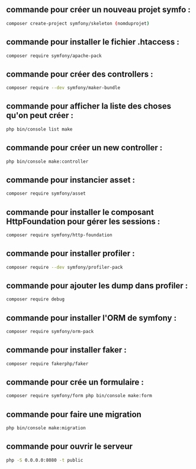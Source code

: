 ## commande pour créer un nouveau projet symfo : 
```bash
composer create-project symfony/skeleton (nomduprojet)
```
## commande pour installer le fichier .htaccess :
```bash
composer require symfony/apache-pack 
```
## commande pour créer des controllers : 
```bash
composer require --dev symfony/maker-bundle 
```
## commande pour afficher la liste des choses qu'on peut créer : 
```bash
php bin/console list make 
```
## commande pour créer un new controller : 
```bash
php bin/console make:controller 
```
## commande pour instancier asset : 
```bash
composer require symfony/asset  
```
## commande pour installer le composant HttpFoundation pour gérer les sessions : 
```bash
composer require symfony/http-foundation 
```
## commande pour installer profiler : 
```bash
composer require --dev symfony/profiler-pack 
```
## commande pour ajouter les dump dans profiler : 
```bash
composer require debug 
```
## commande pour installer l'ORM de symfony : 
```bash
composer require symfony/orm-pack 
```
## commande pour installer faker : 
```bash
composer require fakerphp/faker 
```
## commande pour crée un formulaire :
```bash
composer require symfony/form php bin/console make:form
```
## commande pour faire une migration
```bash
php bin/console make:migration
```
## commande pour ouvrir le serveur
```bash
php -S 0.0.0.0:8080 -t public
```